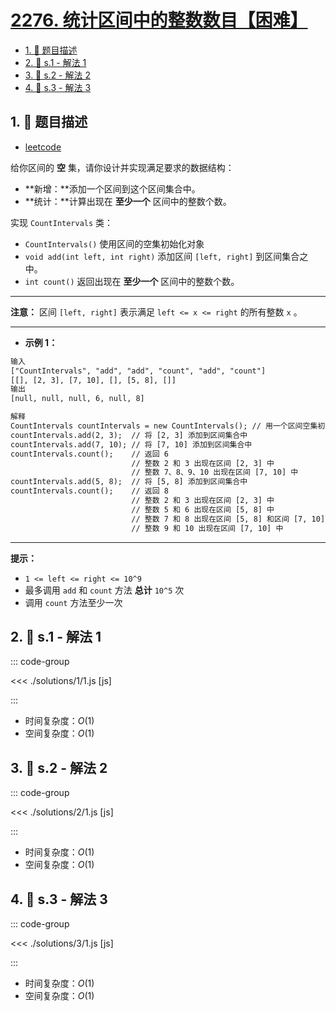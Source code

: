 # [2276. 统计区间中的整数数目【困难】](https://github.com/tnotesjs/TNotes.leetcode/tree/main/notes/2276.%20%E7%BB%9F%E8%AE%A1%E5%8C%BA%E9%97%B4%E4%B8%AD%E7%9A%84%E6%95%B4%E6%95%B0%E6%95%B0%E7%9B%AE%E3%80%90%E5%9B%B0%E9%9A%BE%E3%80%91)

<!-- region:toc -->

- [1. 📝 题目描述](#1--题目描述)
- [2. 🎯 s.1 - 解法 1](#2--s1---解法-1)
- [3. 🎯 s.2 - 解法 2](#3--s2---解法-2)
- [4. 🎯 s.3 - 解法 3](#4--s3---解法-3)

<!-- endregion:toc -->

## 1. 📝 题目描述

- [leetcode](https://leetcode.cn/problems/count-integers-in-intervals/)

给你区间的 **空** 集，请你设计并实现满足要求的数据结构：

- **新增：**添加一个区间到这个区间集合中。
- **统计：**计算出现在 **至少一个** 区间中的整数个数。

实现 `CountIntervals` 类：

- `CountIntervals()` 使用区间的空集初始化对象
- `void add(int left, int right)` 添加区间 `[left, right]` 到区间集合之中。
- `int count()` 返回出现在 **至少一个** 区间中的整数个数。

---

**注意：** 区间 `[left, right]` 表示满足 `left <= x <= right` 的所有整数 `x` 。

---

- **示例 1：**

```txt
输入
["CountIntervals", "add", "add", "count", "add", "count"]
[[], [2, 3], [7, 10], [], [5, 8], []]
输出
[null, null, null, 6, null, 8]

解释
CountIntervals countIntervals = new CountIntervals(); // 用一个区间空集初始化对象
countIntervals.add(2, 3);  // 将 [2, 3] 添加到区间集合中
countIntervals.add(7, 10); // 将 [7, 10] 添加到区间集合中
countIntervals.count();    // 返回 6
                           // 整数 2 和 3 出现在区间 [2, 3] 中
                           // 整数 7、8、9、10 出现在区间 [7, 10] 中
countIntervals.add(5, 8);  // 将 [5, 8] 添加到区间集合中
countIntervals.count();    // 返回 8
                           // 整数 2 和 3 出现在区间 [2, 3] 中
                           // 整数 5 和 6 出现在区间 [5, 8] 中
                           // 整数 7 和 8 出现在区间 [5, 8] 和区间 [7, 10] 中
                           // 整数 9 和 10 出现在区间 [7, 10] 中
```

---

**提示：**

- `1 <= left <= right <= 10^9`
- 最多调用 `add` 和 `count` 方法 **总计** `10^5` 次
- 调用 `count` 方法至少一次

## 2. 🎯 s.1 - 解法 1

::: code-group

<<< ./solutions/1/1.js [js]

:::

- 时间复杂度：$O(1)$
- 空间复杂度：$O(1)$

## 3. 🎯 s.2 - 解法 2

::: code-group

<<< ./solutions/2/1.js [js]

:::

- 时间复杂度：$O(1)$
- 空间复杂度：$O(1)$

## 4. 🎯 s.3 - 解法 3

::: code-group

<<< ./solutions/3/1.js [js]

:::

- 时间复杂度：$O(1)$
- 空间复杂度：$O(1)$
